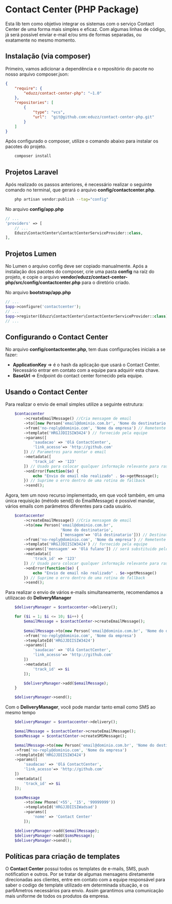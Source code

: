 # Contact Center (PHP Package)

Esta lib tem como objetivo integrar os sistemas com o serviço Contact Center de uma forma mais simples e eficaz. Com algumas linhas de código, já será possível enviar e-mail e/ou sms de formas separadas, ou exatamente no mesmo momento.

## Instalação (via composer)

Primeiro, vamos adicionar a dependência e o repositório do pacote no nosso arquivo composer.json:


```json
{
    "require": {
        "eduzz/contact-center-php": "~1.0"
    },
    "repositories": [
        {
            "type": "vcs",
            "url":  "git@github.com:eduzz/contact-center-php.git"
        }
    ]
}
```

Após configurado o composer, utilize o comando abaixo para instalar os pacotes do projeto.

```sh
    composer install
```

## Projetos Laravel

Após realizado os passos anteriores, é necessário realizar o seguinte comando no terminal, que gerará o arquivo **config/contactcenter.php**.

```sh
    php artisan vendor:publish --tag="config"
```

No arquivo **config/app.php**

```php
// ...
'providers' => [
    // ...
    Eduzz\ContactCenter\ContactCenterServiceProvider::class,
],
```

## Projetos Lumen

No Lumen o arquivo config deve ser copiado manualmente. Após a instalação dos pacotes do composer, crie uma pasta **config** na raíz do projeto, e copie o arquivo **vendor/eduzz/contact-center-php/src/config/contactcenter.php** para o diretório criado.

No arquivo **bootstrap/app.php**

```php
// ...
$app->configure('contactcenter');
// ...
$app->register(Eduzz\ContactCenter\ContactCenterServiceProvider::class);
// ...
```
##

## Configurando o Contact Center

No arquivo **config/contactcenter.php**, tem duas configurações iniciais a se fazer:

* **ApplicationKey** => é o hash da aplicação que usará o Contact Center. Necessário entrar em contato com a equipe para adquirir esta chave.
* **BaseUrl** => Endpoint do contact center fornecido pela equipe. 

## Usando o Contact Center

Para realizar o envio de email simples utilize a seguinte estrutura:

```php
    $contaccenter
        ->createEmailMessage() //Cria mensagem de email
        ->to([new Person('email@dominio.com.br', 'Nome do destinatario')]) // Destinatario
        ->from('no-reply@dominio.com', 'Nome da empresa') // Remetente
        ->template('HRGJJDIISIW3424') // fornecido pela equipe 
        ->params([
            'saudacao' => 'Olá ContactCenter',
            'link_acesso'=> 'http://github.com'
        ]) // Parametros para montar o email
        ->metadata([
            'track_id' => '123'
        ]) // Usado para colocar qualquer informação relevante para rastreio
        ->onError(function($e) {
            echo "Envio de email não realizado" . $e->getMessage();
        }) // Suprime o erro dentro de uma rotina de fallback
        ->send();
```

Agora, tem um novo recurso implementado, em que você também, em uma única requisição (método send() do EmailMessage) é possível mandar, vários emails com parâmetros diferentes para cada usuário.

```php
    $contaccenter
        ->createEmailMessage() //Cria mensagem de email
        ->to(new Person('email@dominio.com.br', 
                        'Nome do destinatario', 
                        ['mensagem'=> 'Olá destinatario'])) // Destinatario com parametros opcionais
        ->from('no-reply@dominio.com', 'Nome da empresa') // Remetente
        ->template('HRGJJDIISIW3424') // fornecido pela equipe
        ->params(['mensagem' => 'Olá fulano']) // será substituido pelo parametro passado no usuário 
        ->metadata([
            'track_id' => '123'
        ]) // Usado para colocar qualquer informação relevante para rastreio
        ->onError(function($e) {
            echo "Envio de email não realizado" . $e->getMessage()
        }) // Suprime o erro dentro de uma rotina de fallback
        ->send();
```


Para realizar o envio de vários e-mails simultaneamente, recomendamos a utilizacao do **DeliveryManager**

```php
    $deliveryManager = $contaccenter->delivery();

    for ($i = 1; $i <= 10; $i++) {
        $emailMessage = $contactCenter->createEmailMessage();
    
        $emailMessage->to(new Person('email@dominio.com.br', 'Nome do destinatario'))
        ->from('no-reply@dominio.com', 'Nome da empresa')
        ->templateId('HRGJJDIISIW3424')
        ->params([
            'saudacao' => 'Olá ContactCenter',
            'link_acesso'=> 'http://github.com'
        ])
        ->metadata([
            'track_id' => $i
        ]);

        $deliveryManager->add($emailMessage);
    }

    $deliveryManager->send();
```

Com o **DeliveryManager**, você pode mandar tanto email como SMS ao mesmo tempo

```php
    $deliveryManager = $contaccenter->delivery();

    $emailMessage = $contactCenter->createEmailMessage();
    $smsMessage = $contactCenter->createSMSMessage();

    $emailMessage->to(new Person('email@dominio.com.br', 'Nome do destinatario'))
    ->from('no-reply@dominio.com', 'Nome da empresa')
    ->templateId('HRGJJDIISIW3424')
    ->params([
        'saudacao' => 'Olá ContactCenter',
        'link_acesso'=> 'http://github.com'
    ])
    ->metadata([
        'track_id' => $i
    ]);

    $smsMessage
        ->to(new Phone('+55', '15', '99999999'))
        ->templateId('HRGJJDIISIWadsad')
        ->params([
            'nome' => 'Contact Center'
        ]);

    $deliveryManager->add($emailMessage);
    $deliveryManager->add($smsMessage);
    $deliveryManager->send();
```

## Políticas para criação de templates

O **Contact Center** possui todos os templates de e-mails, SMS, push notification e outros. Por se tratar de algumas mensagens diretamente direcionadas aos clientes, entre em contato com a equipe responsável para saber o codigo de template utilizado em determinada situação, e os par6Ametros necessários para envio. Assim garantimos uma comunicação mais uniforme de todos os produtos da empresa.
